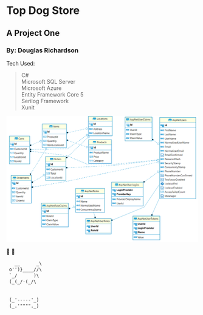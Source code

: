 # Top Dog Store
## A Project One
### By: Douglas Richardson


Tech Used:
> C# \
> Microsoft SQL Server \
> Microsoft Azure \
> Entity Framework Core 5 \
> Serilog Framework \
> Xunit 

![My ER Diagram](/erDiagram.png)

:dog: :bone:

       __      _\
     o'')}____//\
     `_/      )\
     (_(_/-(_/\


     (_'-----'_)
     (_.'""""._)